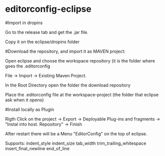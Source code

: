 # editorconfig-eclipse

#Import in dropins

Go to the release tab and get the .jar file.

Copy it on the eclipse/dropins folder

#Download the repository, and import it as MAVEN project:

Open eclipse and choose the workspace repository (it is the folder where goes the .editorconfig

File -> Import -> Existing Maven Project.

In the Root Directory open the folder the download repository

Place the .editorconfig file at the workspace-project (the folder that eclipse ask when it opens)

#Install locally as Plugin

Rigth Click on the project -> Export -> Deployable Plug-ins and fragments -> "Instal into host. Repository" -> Finish

After restart there will be a Menu "EditorConfig" on the top of eclipse.

Supports:
indent_style
indent_size
tab_width
trim_trailing_whitespace
insert_final_newline
end_of_line